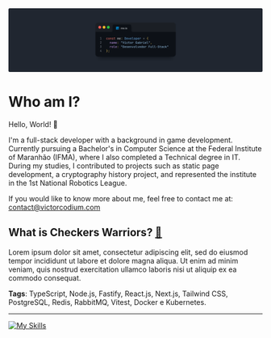<img src="GitHub Profile Cover.png">

# Who am I?
Hello, World! 👋

I'm a full-stack developer with a background in game development. Currently pursuing a Bachelor's in Computer Science at the Federal Institute of Maranhão (IFMA), where I also completed a Technical degree in IT. During my studies, I contributed to projects such as static page development, a cryptography history project, and represented the institute in the 1st National Robotics League.

If you would like to know more about me, feel free to contact me at: contact@victorcodium.com

## What is Checkers Warriors? [🔗](https://github.com/UnbrokenAttribute/Checkers-Warriors)
Lorem ipsum dolor sit amet, consectetur adipiscing elit, sed do eiusmod tempor incididunt ut labore et dolore magna aliqua. Ut enim ad minim veniam, quis nostrud exercitation ullamco laboris nisi ut aliquip ex ea commodo consequat.

**Tags**: TypeScript, Node.js, Fastify, React.js, Next.js, Tailwind CSS, PostgreSQL, Redis, RabbitMQ, Vitest, Docker e Kubernetes.

---

[![My Skills](https://skillicons.dev/icons?i=html,css,js,ts,nodejs,npm,express,react,nextjs,tailwind,git,github,figma,linux,docker)](https://skillicons.dev)



<!--
**UnbrokenAttribute/UnbrokenAttribute** is a ✨ _special_ ✨ repository because its `README.md` (this file) appears on your GitHub profile.

Here are some ideas to get you started:

- 🔭 I’m currently working on ...
- 🌱 I’m currently learning ...
- 👯 I’m looking to collaborate on ...
- 🤔 I’m looking for help with ...
- 💬 Ask me about ...
- 📫 How to reach me: ...
- 😄 Pronouns: ...
- ⚡ Fun fact: ...
-->
